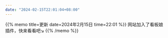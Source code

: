 ```yaml
---  
date: "2024-02-15T22:01:04+08:00"  
---  
```

{{% memo title=更新 date=2024年2月15日 time=22:01 %}}
网站加入了看板娘插件，快来看看吧↘
{{% /memo %}}
